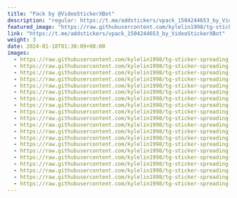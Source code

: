 ```yaml
---
title: "Pack by @VideoStickerXBot"
description: "regular: https://t.me/addstickers/vpack_1504244653_by_VideoStickerXBot"
featured_image: "https://raw.githubusercontent.com/kylelin1998/tg-sticker-spreading-worldwide-images/main/img/700b7f04-731b-4046-b6bf-5f26f4d6425f.jpg"
link: "https://t.me/addstickers/vpack_1504244653_by_VideoStickerXBot"
weight: 3
date: 2024-01-18T01:30:09+08:00
images:
  - https://raw.githubusercontent.com/kylelin1998/tg-sticker-spreading-worldwide-images/main/img/700b7f04-731b-4046-b6bf-5f26f4d6425f.jpg
  - https://raw.githubusercontent.com/kylelin1998/tg-sticker-spreading-worldwide-images/main/img/a8660f37-73b2-4821-ae4a-7fb5f2d4f8e2.jpg
  - https://raw.githubusercontent.com/kylelin1998/tg-sticker-spreading-worldwide-images/main/img/b16ca962-7351-4a6c-9cd9-f475522c7468.jpg
  - https://raw.githubusercontent.com/kylelin1998/tg-sticker-spreading-worldwide-images/main/img/cb462540-c7d8-4fc3-878a-f951f0e46b05.jpg
  - https://raw.githubusercontent.com/kylelin1998/tg-sticker-spreading-worldwide-images/main/img/4784f29a-23fe-4974-9c94-0d0be122735c.jpg
  - https://raw.githubusercontent.com/kylelin1998/tg-sticker-spreading-worldwide-images/main/img/747f50bc-6bdc-4283-938c-9d5f0fedc04e.jpg
  - https://raw.githubusercontent.com/kylelin1998/tg-sticker-spreading-worldwide-images/main/img/6121b7a8-6efa-46ce-af82-de1525c0a4d6.jpg
  - https://raw.githubusercontent.com/kylelin1998/tg-sticker-spreading-worldwide-images/main/img/64cbf4f5-0d97-4df1-8460-6be2173ed3f4.jpg
  - https://raw.githubusercontent.com/kylelin1998/tg-sticker-spreading-worldwide-images/main/img/91fae613-9ce3-4efb-a110-e0195116171e.jpg
  - https://raw.githubusercontent.com/kylelin1998/tg-sticker-spreading-worldwide-images/main/img/38d27b14-f9fe-4fb1-9d3c-fcc851b9c392.jpg
  - https://raw.githubusercontent.com/kylelin1998/tg-sticker-spreading-worldwide-images/main/img/bdb45a2d-7235-4655-88da-7a03db70c36e.jpg
  - https://raw.githubusercontent.com/kylelin1998/tg-sticker-spreading-worldwide-images/main/img/3cbbe57e-6aba-4fe8-8bc5-c9c38f8885dc.jpg
  - https://raw.githubusercontent.com/kylelin1998/tg-sticker-spreading-worldwide-images/main/img/3897a43b-1ee0-4f31-9c01-5d5e8c0c5c2b.jpg
  - https://raw.githubusercontent.com/kylelin1998/tg-sticker-spreading-worldwide-images/main/img/ab285b94-e653-4bdc-883f-4c57d7e5bec4.jpg
  - https://raw.githubusercontent.com/kylelin1998/tg-sticker-spreading-worldwide-images/main/img/574ec972-2cc8-4ba9-82ee-807722abfb65.jpg
  - https://raw.githubusercontent.com/kylelin1998/tg-sticker-spreading-worldwide-images/main/img/dbe7e56e-8ba1-4c65-b6af-fe3d44bbab01.jpg
  - https://raw.githubusercontent.com/kylelin1998/tg-sticker-spreading-worldwide-images/main/img/07c5cf88-f404-4b90-b4b6-5ff1f6e464fe.jpg
  - https://raw.githubusercontent.com/kylelin1998/tg-sticker-spreading-worldwide-images/main/img/93893f55-ef99-447a-bed2-dd9df77b05b9.jpg
  - https://raw.githubusercontent.com/kylelin1998/tg-sticker-spreading-worldwide-images/main/img/f2f8ec78-8003-4082-8994-6bf12bc52fdc.jpg
  - https://raw.githubusercontent.com/kylelin1998/tg-sticker-spreading-worldwide-images/main/img/dbbf8429-ee0c-4698-be05-8ee249161ddd.jpg
---
```

